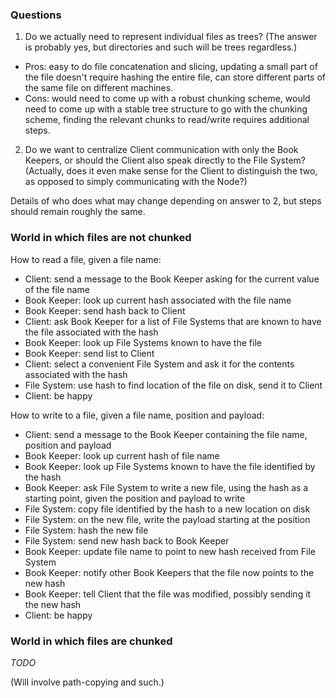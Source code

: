 ### Questions
1. Do we actually need to represent individual files as trees? (The answer is probably yes, but directories and such will be trees regardless.)
  * Pros: easy to do file concatenation and slicing, updating a small part of the file doesn't require hashing the entire file, can store different parts of the same file on different machines.
  * Cons: would need to come up with a robust chunking scheme, would need to come up with a stable tree structure to go with the chunking scheme, finding the relevant chunks to read/write requires additional steps.
2. Do we want to centralize Client communication with only the Book Keepers, or should the Client also speak directly to the File System? (Actually, does it even make sense for the Client to distinguish the two, as opposed to simply communicating with the Node?)

Details of who does what may change depending on answer to 2, but steps should remain roughly the same.

### World in which files are not chunked

How to read a file, given a file name:
* Client: send a message to the Book Keeper asking for the current value of the file name
* Book Keeper: look up current hash associated with the file name
* Book Keeper: send hash back to Client
* Client: ask Book Keeper for a list of File Systems that are known to have the file associated with the hash
* Book Keeper: look up File Systems known to have the file
* Book Keeper: send list to Client
* Client: select a convenient File System and ask it for the contents associated with the hash
* File System: use hash to find location of the file on disk, send it to Client
* Client: be happy

How to write to a file, given a file name, position and payload:
* Client: send a message to the Book Keeper containing the file name, position and payload
* Book Keeper: look up current hash of file name
* Book Keeper: look up File Systems known to have the file identified by the hash
* Book Keeper: ask File System to write a new file, using the hash as a starting point, given the position and payload to write
* File System: copy file identified by the hash to a new location on disk
* File System: on the new file, write the payload starting at the position
* File System: hash the new file
* File System: send new hash back to Book Keeper
* Book Keeper: update file name to point to new hash received from File System
* Book Keeper: notify other Book Keepers that the file now points to the new hash
* Book Keeper: tell Client that the file was modified, possibly sending it the new hash
* Client: be happy

### World in which files are chunked

_TODO_

(Will involve path-copying and such.)
